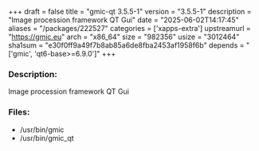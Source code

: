 +++
draft = false
title = "gmic-qt 3.5.5-1"
version = "3.5.5-1"
description = "Image procession framework QT Gui"
date = "2025-06-02T14:17:45"
aliases = "/packages/222527"
categories = ['xapps-extra']
upstreamurl = "https://gmic.eu"
arch = "x86_64"
size = "982356"
usize = "3012464"
sha1sum = "e30f0ff9a49f7b8ab85a6de8fba2453af1958f6b"
depends = "['gmic', 'qt6-base>=6.9.0']"
+++
### Description: 
Image procession framework QT Gui

### Files: 
* /usr/bin/gmic
* /usr/bin/gmic_qt
